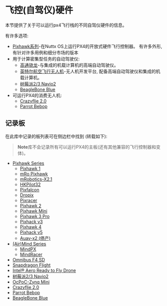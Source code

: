 # 飞控(自驾仪)硬件

本节提供了关于可以运行px4飞行栈的不同自驾仪硬件的信息。

有许多选项:

* [Pixhawk系列](../flight_controller/pixhawk_series.md)-在Nuttx OS上运行PX4的开放式硬件飞行控制器。 有许多外形, 有针对许多用例和细分市场的版本 
* 用于计算密集型任务的自动驾驶仪: 
  * [高通骁龙](../flight_controller/snapdragon_flight.md)-与集成的机载计算机的高端自动驾驶仪。
  * [英特尔航空飞行无人机](../flight_controller/intel_aero.md)-无人机开发平台, 配备高端自动驾驶仪和集成的机载计算机。
  * [树莓派2/3 Navio2](../flight_controller/raspberry_pi_navio2.md)
  * [BeagleBone Blue](../flight_controller/beaglebone_blue.md)
* 可运行PX4的消费无人机: 
  * [Crazyflie 2.0](../flight_controller/crazyflie2.md)
  * [Parrot Bebop](../flight_controller/bebop.md)

## 记录板

在此库中记录的板列表可在侧边栏中找到 (转载如下):

> **Note**库不会记录所有可以运行PX4的主板(还有其他兼容的飞行控制器和变体)。

* [Pixhawk Series](../flight_controller/pixhawk_series.md) 
  * [Pixhawk 1](../flight_controller/pixhawk.md)
  * [mRo Pixhawk](../flight_controller/mro_pixhawk.md)
  * [mRobotics-X2.1](../flight_controller/mro_x2.1.md)
  * [HKPilot32](../flight_controller/HKPilot32.md)
  * [Pixfalcon](../flight_controller/pixfalcon.md)
  * [Dropix](../flight_controller/dropix.md) 
  * [Pixracer](../flight_controller/pixracer.md)
  * [Pixhawk 2](../flight_controller/pixhawk-2.md)
  * [Pixhawk Mini](../flight_controller/pixhawk_mini.md)
  * [Pixhawk 3 Pro](../flight_controller/pixhawk3_pro.md)
  * [Pixhack v3](../flight_controller/pixhack_v3.md)
  * [Pixhawk 4](../flight_controller/pixhawk4.md)
  * [Pixhack v5](../flight_controller/pixhack_v5.md)
  * [Auav-x2 (停产)](../flight_controller/auav_x2.md)
* [(Air)Mind Series](../flight_controller/mind_series.md) 
  * [MindPX](../flight_controller/mindpx.md)
  * [MindRacer](../flight_controller/mindracer.md)
* [Omnibus F4 SD](../flight_controller/omnibus_f4_sd.md)
* [Snapdragon Flight](../flight_controller/snapdragon_flight.md)
* [Intel® Aero Ready to Fly Drone](../flight_controller/intel_aero.md)
* [树莓派2/3 Navio2](../flight_controller/raspberry_pi_navio2.md)
* [OcPoC-Zynq Mini](../flight_controller/ocpoc_zynq.md)
* [Crazyflie 2.0](../flight_controller/crazyflie2.md)
* [Parrot Bebop](../flight_controller/bebop.md)
* [BeagleBone Blue](../flight_controller/beaglebone_blue.md)